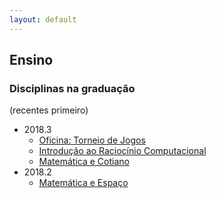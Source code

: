 ```yaml
---
layout: default
---
```


## Ensino

### Disciplinas na graduação

(recentes primeiro)
+ 2018.3
  + [Oficina: Torneio de Jogos](#)
  + [Introdução ao Raciocínio Computacional](#)
  + [Matemática e Cotiano](#)
+ 2018.2
  + [Matemática e Espaço](/CC/2018.2.ME)
